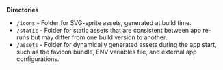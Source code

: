 **Directories**
- `/icons` - Folder for SVG-sprite assets, generated at build time.
- `/static` - Folder for static assets that are consistent between app re-runs but may differ from one build version to another.
- `/assets` - Folder for dynamically generated assets during the app start, such as the favicon bundle, ENV variables file, and external app configurations.